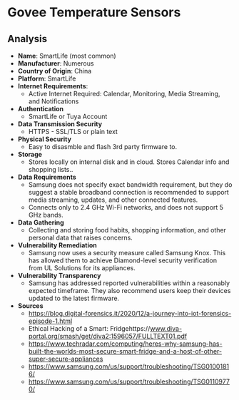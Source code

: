# Govee Temperature Sensors
## Analysis
- **Name**: SmartLife (most common)
- **Manufacturer**: Numerous​
- **Country of Origin**: China
- **Platform**: SmartLife
- **Internet Requirements**:
    - Active Internet Required: Calendar, Monitoring, Media Streaming, and Notifications
- **Authentication**
    - SmartLife or Tuya Account
- **Data Transmission Security**
    - HTTPS - SSL/TLS or plain text
- **Physical Security**
    - Easy to disasmble and flash 3rd party firmware to.
- **Storage**
    - Stores locally on internal disk and in cloud. Stores Calendar info and shopping lists.. 
- **Data Requirements**
    - Samsung does not specify exact bandwidth requirement, but they do suggest a stable broadband connection is recommended to support media streaming, updates, and other connected features.
    - Connects only to 2.4 GHz Wi-Fi networks, and does not support 5 GHz bands.
- **Data Gathering**
    - Collecting and storing food habits, shopping information, and other personal data that raises concerns.  
- **Vulnerability Remediation**
    - Samsung now uses a security measure called Samsung Knox. This has allowed them to achieve Diamond-level security verification from UL Solutions for its appliances.​
- **Vulnerability Transparency**
    - Samsung has addressed reported vulnerabilities within a reasonably expected timeframe. They also recommend users keep their devices updated to the latest firmware.​
- **Sources**
    - https://blog.digital-forensics.it/2020/12/a-journey-into-iot-forensics-episode-1.html
    - Ethical Hacking of a Smart: Fridgehttps://www.diva-portal.org/smash/get/diva2:1596057/FULLTEXT01.pdf
    - https://www.techradar.com/computing/heres-why-samsung-has-built-the-worlds-most-secure-smart-fridge-and-a-host-of-other-super-secure-appliances
    - https://www.samsung.com/us/support/troubleshooting/TSG01001816/
    - https://www.samsung.com/us/support/troubleshooting/TSG01109770/
